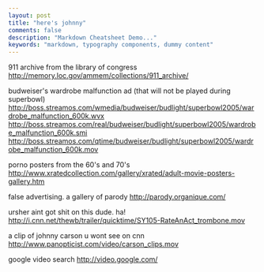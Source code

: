```yaml
---
layout: post
title: "here's johnny"
comments: false
description: "Markdown Cheatsheet Demo..."
keywords: "markdown, typography components, dummy content"
---
```


911 archive from the library of congress
<http://memory.loc.gov/ammem/collections/911_archive/>

budweiser's wardrobe malfunction ad (that will not be played during superbowl)
<http://boss.streamos.com/wmedia/budweiser/budlight/superbowl2005/wardrobe_malfunction_600k.wvx>
<http://boss.streamos.com/real/budweiser/budlight/superbowl2005/wardrobe_malfunction_600k.smi>
<http://boss.streamos.com/qtime/budweiser/budlight/superbowl2005/wardrobe_malfunction_600k.mov>

porno posters from the 60's and 70's
<http://www.xratedcollection.com/gallery/xrated/adult-movie-posters-gallery.htm>

false advertising. a gallery of parody
<http://parody.organique.com/>

ursher aint got shit on this dude. ha!
<http://i.cnn.net/thewb/trailer/quicktime/SY105-RateAnAct_trombone.mov>

a clip of johnny carson u wont see on cnn
<http://www.panopticist.com/video/carson_clips.mov>

google video search
<http://video.google.com/>